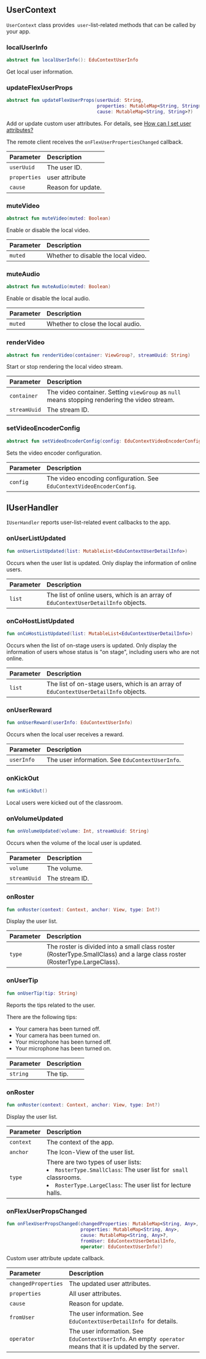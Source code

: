 ## UserContext

`UserContext` class provides` user`-list-related methods that can be called by your app.

### localUserInfo

```kotlin
abstract fun localUserInfo(): EduContextUserInfo
```

Get local user information.

### updateFlexUserProps

```kotlin
abstract fun updateFlexUserProps(userUuid: String,
                                 properties: MutableMap<String, String>,
                                 cause: MutableMap<String, String>?)
```

Add or update custom user attributes. For details, see [How can I set user attributes? ](/en/agora-class/faq/agora_class_custom_properties)

The remote client receives the `onFlexUserPropertiesChanged` callback.

| Parameter | Description |
| :----------- | :--------- |
| `userUuid` | The user ID. |
| `properties` | user attribute |
| `cause` | Reason for update. |

### muteVideo

```kotlin
abstract fun muteVideo(muted: Boolean)
```

Enable or disable the local video.

| Parameter | Description |
| :------ | :----------------- |
| `muted` | Whether to disable the local video. |

### muteAudio

```kotlin
abstract fun muteAudio(muted: Boolean)
```

Enable or disable the local audio.

| Parameter | Description |
| :------ | :----------------- |
| `muted` | Whether to close the local audio. |

### renderVideo

```kotlin
abstract fun renderVideo(container: ViewGroup?, streamUuid: String)
```

Start or stop rendering the local video stream.

| Parameter | Description |
| :----------- | :----------------------------------------------------- |
| `container` | The video container. Setting `viewGroup` as `null` means stopping rendering the video stream. |
| `streamUuid` | The stream ID. |

### setVideoEncoderConfig

```kotlin
abstract fun setVideoEncoderConfig(config: EduContextVideoEncoderConfig)
```

Sets the video encoder configuration.

| Parameter | Description |
| :------- | :-------------------------------------------------- |
| `config` | The video encoding configuration. See `EduContextVideoEncoderConfig`. |

## IUserHandler

`IUserHandler` reports user-list-related event callbacks to the app.

### onUserListUpdated

```kotlin
fun onUserListUpdated(list: MutableList<EduContextUserDetailInfo>)
```

Occurs when the user list is updated. Only display the information of online users.

| Parameter | Description |
| :----- | :----------------------------------------------------------- |
| `list` | The list of online users, which is an array of `EduContextUserDetailInfo` objects. |

### onCoHostListUpdated

```kotlin
fun onCoHostListUpdated(list: MutableList<EduContextUserDetailInfo>)
```

Occurs when the list of on-stage users is updated. Only display the information of users whose status is "on stage", including users who are not online.

| Parameter | Description |
| :----- | :----------------------------------------------------------- |
| `list` | The list of on-stage users, which is an array of `EduContextUserDetailInfo` objects. |

### onUserReward

```kotlin
fun onUserReward(userInfo: EduContextUserInfo)
```

Occurs when the local user receives a reward.

| Parameter | Description |
| :--------- | :------------------------------------ |
| `userInfo` | The user information. See `EduContextUserInfo`. |

### onKickOut

```kotlin
fun onKickOut()
```

Local users were kicked out of the classroom.

### onVolumeUpdated

```kotlin
fun onVolumeUpdated(volume: Int, streamUuid: String)
```

Occurs when the volume of the local user is updated.

| Parameter | Description |
| :----------- | :------ |
| `volume` | The volume. |
| `streamUuid` | The stream ID. |

### onRoster

```kotlin
fun onRoster(context: Context, anchor: View, type: Int?)
```

Display the user list.

| Parameter | Description |
| :----- | :----------------------------------------------------------- |
| `type` | The roster is divided into a small class roster (RosterType.SmallClass) and a large class roster (RosterType.LargeClass). |

### onUserTip

```kotlin
fun onUserTip(tip: String)
```

Reports the tips related to the user.

There are the following tips:

- Your camera has been turned off.
- Your camera has been turned on.
- Your microphone has been turned off.
- Your microphone has been turned on.

| Parameter | Description |
| :------- | :--------- |
| `string` | The tip. |

### onRoster

```kotlin
fun onRoster(context: Context, anchor: View, type: Int?)
```

Display the user list.

| Parameter | Description |
| :-------- | :----------------------------------------------------------- |
| `context` | The context of the app. |
| `anchor` | The Icon-View of the user list. |
| `type` | There are two types of user lists:<li>`RosterType.SmallClass`: The user list for` small` classrooms.<li>`RosterType.LargeClass`: The user list for lecture halls. |

### onFlexUserPropsChanged

```kotlin
fun onFlexUserPropsChanged(changedProperties: MutableMap<String, Any>,
                           properties: MutableMap<String, Any>,
                           cause: MutableMap<String, Any>?,
                           fromUser: EduContextUserDetailInfo,
                           operator: EduContextUserInfo?)
```

Custom user attribute update callback.

| Parameter | Description |
| :------------------ | :----------------------------------------------------------- |
| `changedProperties` | The updated user attributes. |
| `properties` | All user attributes. |
| `cause` | Reason for update. |
| `fromUser` | The user information. See `EduContextUserDetailInfo `for details. |
| `operator` | The user information. See `EduContextUserInfo`. An empty` operator` means that it is updated by the server. |
